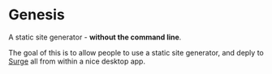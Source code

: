 Genesis
=======

A static site generator - **without the command line**.

The goal of this is to allow people to use a static site generator, and deply to [Surge](https://surge.sh) all from within a nice desktop app.